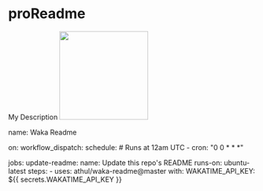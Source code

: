 # proReadme
My Description
<img height="180em" src="https://github-readme-stats.vercel.app/api?username=Avi-sa&show_icons=true&hide_border=true&&count_private=true&include_all_commits=true" />

name: Waka Readme

on:
  workflow_dispatch:
  schedule:
    # Runs at 12am UTC
    - cron: "0 0 * * *"

jobs:
  update-readme:
    name: Update this repo's README
    runs-on: ubuntu-latest
    steps:
      - uses: athul/waka-readme@master
        with:
          WAKATIME_API_KEY: ${{ secrets.WAKATIME_API_KEY }}
